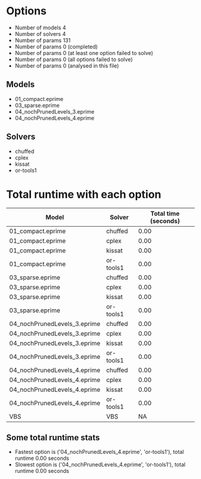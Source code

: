 

# Options


- Number of models         4
- Number of solvers        4
- Number of params       131
- Number of params         0 (completed)
- Number of params         0 (at least one option failed to solve)
- Number of params         0 (all options failed to solve)
- Number of params         0 (analysed in this file)


## Models


 - 01_compact.eprime
 - 03_sparse.eprime
 - 04_nochPrunedLevels_3.eprime
 - 04_nochPrunedLevels_4.eprime


## Solvers


 - chuffed
 - cplex
 - kissat
 - or-tools1


# Total runtime with each option


 | Model | Solver | Total time (seconds) | 
 | -- | -- | -- | 
 | 01_compact.eprime | chuffed | 0.00 | 
 | 01_compact.eprime | cplex | 0.00 | 
 | 01_compact.eprime | kissat | 0.00 | 
 | 01_compact.eprime | or-tools1 | 0.00 | 
 | 03_sparse.eprime | chuffed | 0.00 | 
 | 03_sparse.eprime | cplex | 0.00 | 
 | 03_sparse.eprime | kissat | 0.00 | 
 | 03_sparse.eprime | or-tools1 | 0.00 | 
 | 04_nochPrunedLevels_3.eprime | chuffed | 0.00 | 
 | 04_nochPrunedLevels_3.eprime | cplex | 0.00 | 
 | 04_nochPrunedLevels_3.eprime | kissat | 0.00 | 
 | 04_nochPrunedLevels_3.eprime | or-tools1 | 0.00 | 
 | 04_nochPrunedLevels_4.eprime | chuffed | 0.00 | 
 | 04_nochPrunedLevels_4.eprime | cplex | 0.00 | 
 | 04_nochPrunedLevels_4.eprime | kissat | 0.00 | 
 | 04_nochPrunedLevels_4.eprime | or-tools1 | 0.00 | 
 | VBS | VBS | NA | 


## Some total runtime stats


 - Fastest option is ('04_nochPrunedLevels_4.eprime', 'or-tools1'), total runtime 0.00 seconds
 - Slowest option is ('04_nochPrunedLevels_4.eprime', 'or-tools1'), total runtime 0.00 seconds
